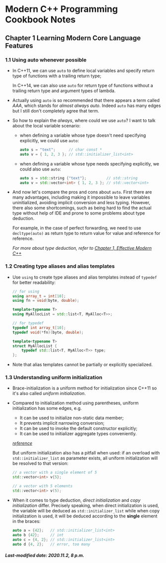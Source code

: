 # Modern C++ Programming Cookbook Notes

## Chapter 1  Learning Modern Core Language Features

### 1.1  Using auto whenever possible

+ In C++11, we can use `auto` to define local variables and specify return type of functions with a trailing return type;

  In C++14, we can also use `auto` for return type of functions without a trailing return type and argument  types of lambda.

+ Actually using `auto` is so recommended that there appears a term called *AAA*, which stands for *almost always auto*. Indeed `auto` has many edges but I still don't completely agree that term.

+ So how to explain the *always*, where could we use `auto`? I want to talk about the local variable scenario:

  + when defining a variable whose type doesn't need specifying explicitly, we could use `auto`:

    ```c++
    auto s = "text";      // char const * 
    auto v = { 1, 2, 3 }; // std::initializer_list<int> 
    ```

  + when defining a variable whose type needs specifying explicitly, we could also use `auto`:

    ```c++
    auto s = std::string {"text"};         // std::string
    auto v = std::vector<int> { 1, 2, 3 }; // std::vector<int>
    ```

+ And now let's compare the pros and cons about `auto`. First there are many advantages, including making it impossible to leave variables uninitialized, avoiding implicit conversion and less typing. However, there also some shortcomings, such as being hard to find the actual type without help of IDE and prone to some problems about type deduction.

  For example, in the case of perfect forwarding, we need to use `decltype(auto)` as return type to return value for value and reference for reference.

  *For more about type deduction, refer to [Chapter 1, Effective Modern C++](http://gusabary.cn/2020/05/20/Effective-Modern-C++-Notes/Effective-Modern-C++-Notes(1)-Intro&Deducing-Types/)*

### 1.2  Creating type aliases and alias templates

+ Use `using` to create type aliases and alias templates instead of `typedef` for better readability:

  ```c++
  // for using
  using array_t = int[10]; 
  using fn = void(byte, double); 
  
  template<typename T>
  using MyAllocList = std::list<T, MyAlloc<T>>;
  
  // for typedef
  typedef int array_t[10]; 
  typedef void(*fn)(byte, double); 
  
  template<typename T>
  struct MyAllocList {
      typedef std::list<T, MyAlloc<T>> type;
  };
  ```

+ Note that alias templates cannot be partially or explicitly specialized.

### 1.3  Understanding uniform initialization

+ Brace-initialization is a uniform method for initialization since C++11 so it's also called *uniform initialization*.

+ Compared to initialization method using parentheses, uniform initialization has some edges, e.g.

  + It can be used to initialize non-static data member;
  + It prevents implicit narrowing conversion;
  + It can be used to invoke the default constructor explicitly;
  + It can be used to initializer aggregate types conveniently.

  *[reference](http://gusabary.cn/2020/05/22/Effective-Modern-C++-Notes/Effective-Modern-C++-Notes(3)-Moving-to-Modern-C++/#Item-7-Distinguish-between-and-when-creating-objects)*

  But uniform initialization also has a pitfall when used: if an overload with `std::initializer_list` as parameter exists, all uniform initialization will be resolved to that version:

  ```c++
  // a vector with a single element of 5
  std::vector<int> v{5};
  
  // a vector with 5 elements
  std::vector<int> v(5);
  ```

+ When it comes to type deduction, *direct initialization* and *copy initialization* differ. Precisely speaking, when direct initialization is used, the variable will be deduced as `std::initializer_list` while when copy initialization is used, it will be deduced according to the **single** element in the braces:

  ```c++
  auto a = {42};   // std::initializer_list<int>
  auto b {42};     // int
  auto c = {4, 2}; // std::initializer_list<int>
  auto d {4, 2};   // error, too many
  ```

##### Last-modified date: 2020.11.2, 8 p.m.